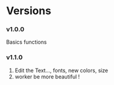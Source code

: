# Versions

### v1.0.0
Basics functions

### v1.1.0
1. Edit the Text..., fonts, new colors, size
2. worker be more beautiful !
